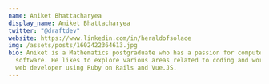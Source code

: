 ```yaml
---
name: Aniket Bhattacharyea
display_name: Aniket Bhattacharyea
twitter: "@draftdev"
website: https://www.linkedin.com/in/heraldofsolace
img: /assets/posts/1602422364613.jpg
bio: Aniket is a Mathematics postgraduate who has a passion for computers and
  software. He likes to explore various areas related to coding and works as a
  web developer using Ruby on Rails and Vue.JS.
---
```

